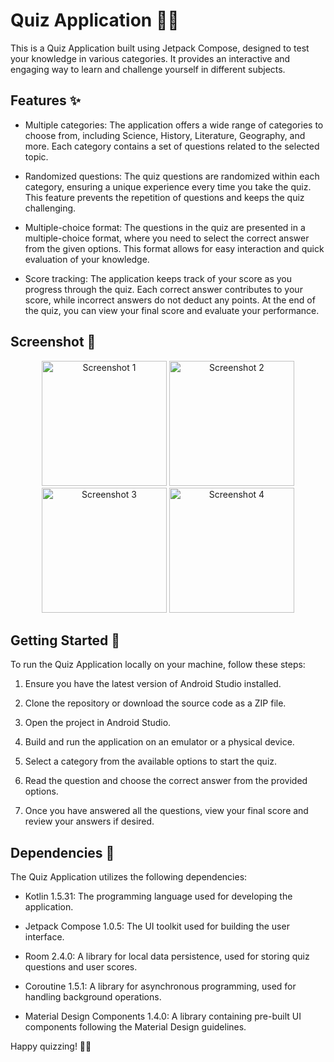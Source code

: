 # Quiz Application 🎯📝

This is a Quiz Application built using Jetpack Compose, designed to test your knowledge in various categories. It provides an interactive and engaging way to learn and challenge yourself in different subjects.

## Features ✨

- Multiple categories: The application offers a wide range of categories to choose from, including Science, History, Literature, Geography, and more. Each category contains a set of questions related to the selected topic.

- Randomized questions: The quiz questions are randomized within each category, ensuring a unique experience every time you take the quiz. This feature prevents the repetition of questions and keeps the quiz challenging.

- Multiple-choice format: The questions in the quiz are presented in a multiple-choice format, where you need to select the correct answer from the given options. This format allows for easy interaction and quick evaluation of your knowledge.

- Score tracking: The application keeps track of your score as you progress through the quiz. Each correct answer contributes to your score, while incorrect answers do not deduct any points. At the end of the quiz, you can view your final score and evaluate your performance.

## Screenshot 📸

<div align="center">
  <img src="https://github.com/AliAlashwall/QuizMaster/assets/108752479/36480346-d25f-4b2d-a39e-fa68f7464ee4" style="width: 200px" alt="Screenshot 1">    <img src="https://github.com/AliAlashwall/QuizMaster/assets/108752479/9730eab3-7f0b-4d66-9d3b-09273984b697
" style="width: 200px" alt="Screenshot 2">    <img src="https://github.com/AliAlashwall/QuizMaster/assets/108752479/7189d97b-5476-4f4a-bcb5-b24a643156e8
" style="width: 200px" alt="Screenshot 3">    <img src="https://github.com/AliAlashwall/QuizMaster/assets/108752479/82781423-ba10-4720-be15-1b6811defb02

" style="width: 200px" alt="Screenshot 4">
</div>

## Getting Started 🚀

To run the Quiz Application locally on your machine, follow these steps:

1. Ensure you have the latest version of Android Studio installed.

2. Clone the repository or download the source code as a ZIP file.

3. Open the project in Android Studio.

4. Build and run the application on an emulator or a physical device.

5. Select a category from the available options to start the quiz.

6. Read the question and choose the correct answer from the provided options.

7. Once you have answered all the questions, view your final score and review your answers if desired.

## Dependencies 🔗

The Quiz Application utilizes the following dependencies:

- Kotlin 1.5.31: The programming language used for developing the application.

- Jetpack Compose 1.0.5: The UI toolkit used for building the user interface.

- Room 2.4.0: A library for local data persistence, used for storing quiz questions and user scores.

- Coroutine 1.5.1: A library for asynchronous programming, used for handling background operations.

- Material Design Components 1.4.0: A library containing pre-built UI components following the Material Design guidelines.


Happy quizzing! 🎉🧠
